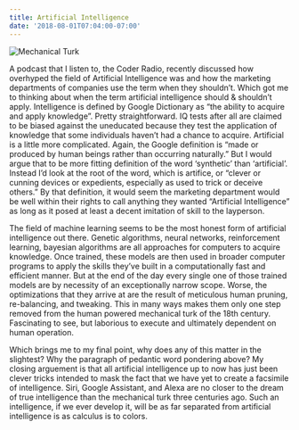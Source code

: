 ```yaml
---
title: Artificial Intelligence
date: '2018-08-01T07:04:00-07:00'
---
```

![Mechanical Turk](/img/blog/turk.jpg)

A podcast that I listen to, the Coder Radio, recently discussed how overhyped the field of Artificial Intelligence was and how the marketing departments of companies use the term when they shouldn’t.  Which got me to thinking about when the term artificial intelligence should & shouldn’t apply.  Intelligence is defined by Google Dictionary as “the ability to acquire and apply knowledge”.  Pretty straightforward.  IQ tests after all are claimed to be biased against the uneducated because they test the application of knowledge that some individuals haven’t had a chance to acquire.  Artificial is a little more complicated.  Again, the Google definition is “made or produced by human beings rather than occurring naturally.”  But I would argue that to be more fitting definition of the word ‘synthetic’ than ‘artificial’.  Instead I’d look at the root of the word, which is artifice, or “clever or cunning devices or expedients, especially as used to trick or deceive others.”  By that definition, it would seem the marketing department would be well within their rights to call anything they wanted “Artificial Intelligence” as long as it posed at least a decent imitation of skill to the layperson.  

The field of machine learning seems to be the most honest form of artificial intelligence out there.  Genetic algorithms, neural networks, reinforcement learning, bayesian algorithms are all approaches for computers to acquire knowledge.  Once trained, these models are then used in broader computer programs to apply the skills they’ve built in a computationally fast and efficient manner.  But at the end of the day every single one of those trained models are by necessity of an exceptionally narrow scope.  Worse, the optimizations that they arrive at are the result of meticulous human pruning, re-balancing, and tweaking.  This in many ways makes them only one step removed from the human powered mechanical turk of the 18th century.  Fascinating to see, but laborious to execute and ultimately dependent on human operation.

Which brings me to my final point, why does any of this matter in the slightest?  Why the paragraph of pedantic word pondering above? My closing arguement is that all artificial intelligence up to now has just been clever tricks intended to mask the fact that we have yet to create a facsimile of intelligence.  Siri, Google Assistant, and Alexa are no closer to the dream of true intelligence than the mechanical turk three centuries ago.  Such an intelligence, if we ever develop it, will be as far separated from artificial intelligence is as calculus is to colors.
